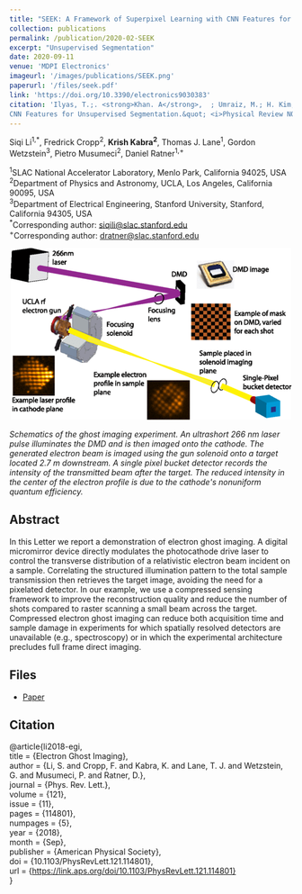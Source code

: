 ```yaml
---
title: "SEEK: A Framework of Superpixel Learning with CNN Features for Unsupervised Segmentation"
collection: publications
permalink: /publication/2020-02-SEEK
excerpt: "Unsupervised Segmentation"
date: 2020-09-11
venue: 'MDPI Electronics'
imageurl: '/images/publications/SEEK.png'
paperurl: '/files/seek.pdf'
link: 'https://doi.org/10.3390/electronics9030383'
citation: 'Ilyas, T.;. <strong>Khan. A</strong>,  ; Umraiz, M.; H. Kim,, (2020). &quot;SEEK: A Framework of Superpixel Learning with
CNN Features for Unsupervised Segmentation.&quot; <i>Physical Review NOT Letters, 121</i>(11). doi:10.3390/electronics9030383'
---
```

Siqi Li<sup>1,*</sup>, Fredrick Cropp<sup>2</sup>, <strong>Krish Kabra<sup>2</sup></strong>, Thomas J. Lane<sup>1</sup>, Gordon Wetzstein<sup>3</sup>, Pietro Musumeci<sup>2</sup>, Daniel Ratner<sup>1,+</sup>

<sup>1</sup>SLAC National Accelerator Laboratory, Menlo Park, California 94025, USA <br>
<sup>2</sup>Department of Physics and Astronomy, UCLA, Los Angeles, California 90095, USA <br>
<sup>3</sup>Department of Electrical Engineering, Stanford University, Stanford, California 94305, USA <br>
<sup>*</sup>Corresponding author: siqili@slac.stanford.edu <br>
<sup>+</sup>Corresponding author: dratner@slac.stanford.edu 

<center><img src = '/images/publications/egi-exp.png'></center>

<i>Schematics of the ghost imaging experiment. An ultrashort 266 nm laser pulse illuminates the DMD and is then imaged onto the cathode. 
The generated electron beam is imaged using the gun solenoid onto a target located 2.7 m downstream. A single pixel bucket detector records 
the intensity of the transmitted beam after the target. The reduced intensity in the center of the electron profile is due to the cathode's 
nonuniform quantum efficiency.</i>

## Abstract
In this Letter we report a demonstration of electron ghost imaging. A digital micromirror device directly modulates the photocathode drive laser to 
control the transverse distribution of a relativistic electron beam incident on a sample. Correlating the structured illumination pattern to the total 
sample transmission then retrieves the target image, avoiding the need for a pixelated detector. In our example, we use a compressed sensing framework to improve 
the reconstruction quality and reduce the number of shots compared to raster scanning a small beam across the target. Compressed electron ghost imaging can reduce both 
acquisition time and sample damage in experiments for which spatially resolved detectors are unavailable (e.g., spectroscopy) or in which the experimental architecture
precludes full frame direct imaging.

## Files
- [Paper](/files/electron-ghost-imaging.pdf)

## Citation
@article{li2018-egi, <br>
	title = {Electron Ghost Imaging}, <br>
	author = {Li, S. and Cropp, F. and Kabra, K. and Lane, T. J. and Wetzstein, G. and Musumeci, P. and Ratner, D.}, <br>
	journal = {Phys. Rev. Lett.},<br>
	volume = {121},<br>
	issue = {11},<br>
	pages = {114801},<br>
	numpages = {5},<br>
	year = {2018},<br>
	month = {Sep},<br>
	publisher = {American Physical Society},<br>
	doi = {10.1103/PhysRevLett.121.114801},<br>
	url = {https://link.aps.org/doi/10.1103/PhysRevLett.121.114801}<br>
}
